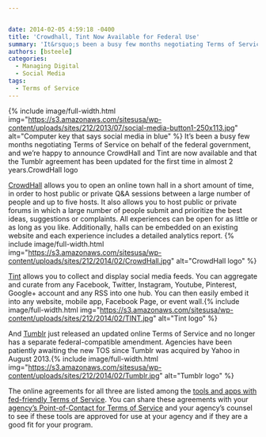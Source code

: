 ```yaml
---


date: 2014-02-05 4:59:18 -0400
title: 'Crowdhall, Tint Now Available for Federal Use'
summary: 'It&rsquo;s been a busy few months negotiating Terms of Service on behalf of the federal government, and we&rsquo;re happy to announce CrowdHall and Tint are now available and that the Tumblr agreement has been updated for the first time in almost 2 years.CrowdHall logo CrowdHall'
authors: [bsteele]
categories:
  - Managing Digital
  - Social Media
tags:
  - Terms of Service
---
```


{% include image/full-width.html img="https://s3.amazonaws.com/sitesusa/wp-content/uploads/sites/212/2013/07/social-media-button1-250x113.jpg" alt="Computer key that says social media in blue" %}
It’s been a busy few months negotiating Terms of Service on behalf of the federal government, and we’re happy to announce CrowdHall and Tint are now available and that the Tumblr agreement has been updated for the first time in almost 2 years.CrowdHall logo

[CrowdHall](https://crowdhall.com/) allows you to open an online town hall in a short amount of time, in order to host public or private Q&A sessions between a large number of people and up to five hosts. It also allows you to host public or private forums in which a large number of people submit and prioritize the best ideas, suggestions or complaints. All experiences can be open for as little or as long as you like. Additionally, halls can be embedded on an existing website and each experience includes a detailed analytics report. {% include image/full-width.html img="https://s3.amazonaws.com/sitesusa/wp-content/uploads/sites/212/2014/02/CrowdHall.jpg" alt="CrowdHall logo" %}


[Tint](http://www.tintup.com/) allows you to collect and display social media feeds. You can aggregate and curate from any Facebook, Twitter, Instagram, Youtube, Pinterest, Google+ account and any RSS into one hub. You can then easily embed it into any website, mobile app, Facebook Page, or event wall.{% include image/full-width.html img="https://s3.amazonaws.com/sitesusa/wp-content/uploads/sites/212/2014/02/TINT.jpg" alt="Tint logo" %}


And [Tumblr](https://www.tumblr.com/) just released an updated online Terms of Service and no longer has a separate federal-compatible amendment. Agencies have been patiently awaiting the new TOS since Tumblr was acquired by Yahoo in August 2013.{% include image/full-width.html img="https://s3.amazonaws.com/sitesusa/wp-content/uploads/sites/212/2014/02/Tumblr.jpg" alt="Tumblr logo" %}


The online agreements for all three are listed among the [tools and apps with fed-friendly Terms of Service](https://www.WHATEVER/resources/negotiated-terms-of-service-agreements/). You can share these agreements with your [agency’s Point-of-Contact for Terms of Service](https://www.WHATEVER/resources/agency-points-of-contact-for-federal-compatible-terms-of-service-agreements/) and your agency’s counsel to see if these tools are approved for use at your agency and if they are a good fit for your program.